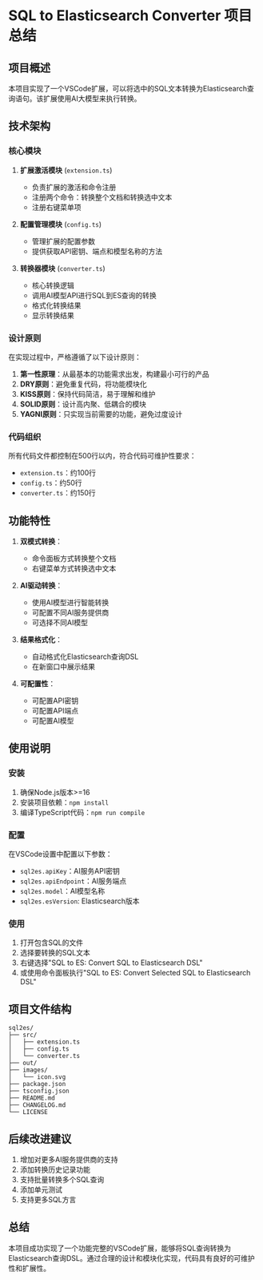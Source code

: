 # SQL to Elasticsearch Converter 项目总结

## 项目概述

本项目实现了一个VSCode扩展，可以将选中的SQL文本转换为Elasticsearch查询语句。该扩展使用AI大模型来执行转换。

## 技术架构

### 核心模块

1. **扩展激活模块** (`extension.ts`)
   - 负责扩展的激活和命令注册
   - 注册两个命令：转换整个文档和转换选中文本
   - 注册右键菜单项

2. **配置管理模块** (`config.ts`)
   - 管理扩展的配置参数
   - 提供获取API密钥、端点和模型名称的方法

3. **转换器模块** (`converter.ts`)
   - 核心转换逻辑
   - 调用AI模型API进行SQL到ES查询的转换
   - 格式化转换结果
   - 显示转换结果

### 设计原则

在实现过程中，严格遵循了以下设计原则：

1. **第一性原理**：从最基本的功能需求出发，构建最小可行的产品
2. **DRY原则**：避免重复代码，将功能模块化
3. **KISS原则**：保持代码简洁，易于理解和维护
4. **SOLID原则**：设计高内聚、低耦合的模块
5. **YAGNI原则**：只实现当前需要的功能，避免过度设计

### 代码组织

所有代码文件都控制在500行以内，符合代码可维护性要求：
- `extension.ts`：约100行
- `config.ts`：约50行
- `converter.ts`：约150行

## 功能特性

1. **双模式转换**：
   - 命令面板方式转换整个文档
   - 右键菜单方式转换选中文本

2. **AI驱动转换**：
   - 使用AI模型进行智能转换
   - 可配置不同AI服务提供商
   - 可选择不同AI模型

3. **结果格式化**：
   - 自动格式化Elasticsearch查询DSL
   - 在新窗口中展示结果

4. **可配置性**：
   - 可配置API密钥
   - 可配置API端点
   - 可配置AI模型

## 使用说明

### 安装

1. 确保Node.js版本>=16
2. 安装项目依赖：`npm install`
3. 编译TypeScript代码：`npm run compile`

### 配置

在VSCode设置中配置以下参数：
- `sql2es.apiKey`：AI服务API密钥
- `sql2es.apiEndpoint`：AI服务端点
- `sql2es.model`：AI模型名称
- `sql2es.esVersion`: Elasticsearch版本

### 使用

1. 打开包含SQL的文件
2. 选择要转换的SQL文本
3. 右键选择"SQL to ES: Convert SQL to Elasticsearch DSL"
4. 或使用命令面板执行"SQL to ES: Convert Selected SQL to Elasticsearch DSL"

## 项目文件结构

```
sql2es/
├── src/
│   ├── extension.ts
│   ├── config.ts
│   └── converter.ts
├── out/
├── images/
│   └── icon.svg
├── package.json
├── tsconfig.json
├── README.md
├── CHANGELOG.md
└── LICENSE
```

## 后续改进建议

1. 增加对更多AI服务提供商的支持
2. 添加转换历史记录功能
3. 支持批量转换多个SQL查询
4. 添加单元测试
5. 支持更多SQL方言

## 总结

本项目成功实现了一个功能完整的VSCode扩展，能够将SQL查询转换为Elasticsearch查询DSL。通过合理的设计和模块化实现，代码具有良好的可维护性和扩展性。